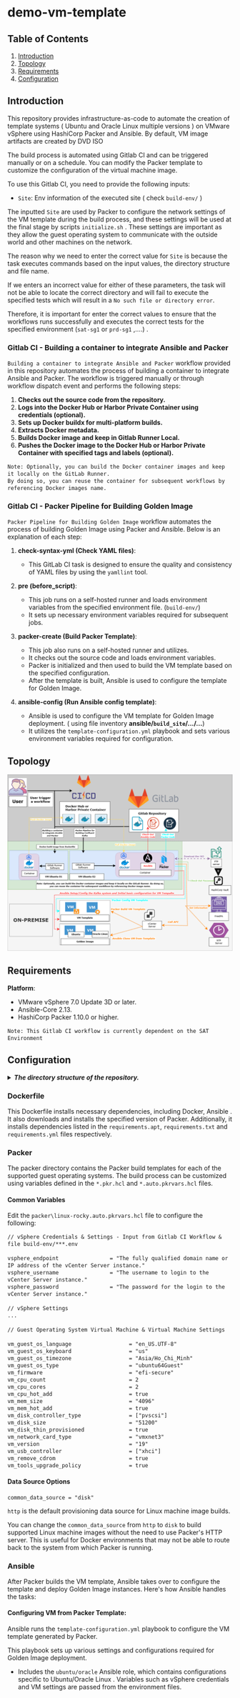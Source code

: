 # demo-vm-template

## Table of Contents

1. [Introduction](#introduction)
2. [Topology](#topology)
3. [Requirements](#requirements)
4. [Configuration](#configuration)

## Introduction

This repository provides infrastructure-as-code to automate the creation of template systems ( Ubuntu and Oracle Linux multiple versions ) on VMware vSphere using HashiCorp Packer and Ansible. By default, VM image artifacts are created by DVD ISO

The build process is automated using Gitlab CI and can be triggered manually or on a schedule. You can modify the Packer template to customize the configuration of the virtual machine image.

To use this Gitlab CI, you need to provide the following inputs:

-    `Site`: Env information of the executed site ( check `build-env/` )

The inputted `Site` are used by Packer to configure the network settings of the VM template during the build process, and these settings will be used at the final stage by scripts `initialize.sh` . These settings are important as they allow the guest operating system to communicate with the outside world and other machines on the network.

The reason why we need to enter the correct value for `Site` is because the task executes commands based on the input values, the directory structure and file name. 

If we enters an incorrect value for either of these parameters, the task will not be able to locate the correct directory and will fail to execute the specified tests which will result in a `No such file or directory error`. 

Therefore, it is important for enter the correct values to ensure that the workflows runs successfully and executes the correct tests for the specified environment (`sat-sg1` or `prd-sg1` ,....) .

### Gitlab CI - Building a container to integrate Ansible and Packer

`Building a container to integrate Ansible and Packer` workflow  provided in this repository automates the process of building a container to integrate Ansible and Packer. The workflow is triggered manually or through workflow dispatch event and performs the following steps:

1. **Checks out the source code from the repository.**
2. **Logs into the Docker Hub or Harbor Private Container using credentials (optional).**
3. **Sets up Docker buildx for multi-platform builds.**
4. **Extracts Docker metadata.**
5. **Builds Docker image and keep in Gitlab Runner Local.**
6. **Pushes the Docker image to the Docker Hub or Harbor Private Container with specified tags and labels (optional).**

```note
Note: Optionally, you can build the Docker container images and keep it locally on the GitLab Runner. 
By doing so, you can reuse the container for subsequent workflows by referencing Docker images name.
```

### Gitlab CI  - Packer Pipeline for Building Golden Image

`Packer Pipeline for Building Golden Image` workflow automates the process of building Golden Image using Packer and Ansible. Below is an explanation of each step:

1. **check-syntax-yml (Check YAML files)**:
   - This GitLab CI task is designed to ensure the quality and consistency of YAML files by using the `yamllint` tool. 

2. **pre (before_script)**:
   - This job runs on a self-hosted runner and loads environment variables from the specified environment file. (`build-env/`)
   - It sets up necessary environment variables required for subsequent jobs.

3. **packer-create (Build Packer Template)**:
   - This job also runs on a self-hosted runner and utilizes.
   - It checks out the source code and loads environment variables.
   - Packer is initialized and then used to build the VM template based on the specified configuration.
   - After the template is built, Ansible is used to configure the template for Golden Image.

4. **ansible-config (Run Ansible config template)**:
   - Ansible is used to configure the VM template for Golden Image deployment. ( using file inventory **ansible/`build_site`/.../...**)
   - It utilizes the `template-configuration.yml` playbook and sets various environment variables required for configuration.

## Topology

![Topology](picture/gitlab.png)


## Requirements

**Platform**:

- VMware vSphere 7.0 Update 3D or later.
- Ansible-Core 2.13.
- HashiCorp Packer 1.10.0 or higher.

```note
Note: This Gitlab CI workflow is currently dependent on the SAT Environment
```

## Configuration

<details>
   <summary><i><b>The directory structure of the repository.</b></i></summary> 

   ```console
    ├── ansible
    │   ├── ansible.cfg
    │   ├── clear-template.yml
    │   ├── inventories
    │   │   ├── prd-sg1
    │   │   │   ├── group_vars
    │   │   │   │   └── all.yml
    │   │   │   └── hosts
    │   │   └── sat-sg1
    │   │       ├── group_vars
    │   │       │   └── all.yml
    │   │       └── hosts
    │   ├── roles
    │   │   ├── oracle
    │   │   │   ├── defaults
    │   │   │   │   └── main.yml
    │   │   │   ├── files
    │   │   │   │   └── force-sync.sh
    │   │   │   ├── tasks
    │   │   │   │   ├── main.yml
    │   │   │   │   └── oracle.yml
    │   │   │   └── templates
    │   │   │       └── add-packages.sh.j2
    │   │   └── ubuntu
    │   │       ├── defaults
    │   │       │   └── main.yml
    │   │       ├── files
    │   │       │   └── force-sync.sh
    │   │       ├── tasks
    │   │       │   ├── main.yml
    │   │       │   └── ubuntu.yml
    │   │       └── templates
    │   │           └── add-packages.sh.j2
    │   └── template-configuration.yml
    ├── build-env
    │   ├── prd-sg1.env
    │   ├── sat-sg1.env
    │   └── spec_rsa
    ├── Dockerfile
    ├── LICENSE
    ├── manifests
    ├── packer
    │   ├── linux
    │   │   ├── general.pkrvars.hcl
    │   │   ├── oracle
    │   │   │   ├── data
    │   │   │   │   └── ks.pkrtpl.hcl
    │   │   │   ├── linux-oracle.auto.pkrvars.hcl
    │   │   │   ├── linux-oracle.pkr.hcl
    │   │   │   └── variables.pkr.hcl
    │   │   └── ubuntu
    │   │       ├── data
    │   │       │   ├── meta-data
    │   │       │   ├── storage.pkrtpl.hcl
    │   │       │   └── user-data.pkrtpl.hcl
    │   │       ├── linux-ubuntu.auto.pkrvars.hcl
    │   │       ├── linux-ubuntu.pkr.hcl
    │   │       └── variables.pkr.hcl
    │   └── packer-data.json
    ├── README.md
    ├── requirements
    │   ├── requirements.apt
    │   ├── requirements.txt
    │   └── requirements.yml
   ```
</details>

### Dockerfile

This Dockerfile installs necessary dependencies, including Docker, Ansible . It also downloads and installs the specified version of Packer. Additionally, it installs dependencies listed in the `requirements.apt`, `requirements.txt` and `requirements.yml` files respectively.

### Packer

The packer directory contains the Packer build templates for each of the supported guest operating systems. The build process can be customized using variables defined in the `*.pkr.hcl` and `*.auto.pkrvars.hcl` files.

#### Common Variables

Edit the `packer\linux-rocky.auto.pkrvars.hcl` file to configure the following:

```hcl
// vSphere Credentials & Settings - Input from Gitlab CI Workflow & file build-env/***.env

vsphere_endpoint                = "The fully qualified domain name or IP address of the vCenter Server instance."
vsphere_username                = "The username to login to the vCenter Server instance."
vsphere_password                = "The password for the login to the vCenter Server instance."

// vSphere Settings
...

// Guest Operating System Virtual Machine & Virtual Machine Settings

vm_guest_os_language                  = "en_US.UTF-8"
vm_guest_os_keyboard                  = "us"
vm_guest_os_timezone                  = "Asia/Ho_Chi_Minh"
vm_guest_os_type                      = "ubuntu64Guest"
vm_firmware                           = "efi-secure"
vm_cpu_count                          = 2
vm_cpu_cores                          = 2
vm_cpu_hot_add                        = true
vm_mem_size                           = "4096"
vm_mem_hot_add                        = true
vm_disk_controller_type               = ["pvscsi"]
vm_disk_size                          = "51200"
vm_disk_thin_provisioned              = true
vm_network_card_type                  = "vmxnet3"
vm_version                            = "19"
vm_usb_controller                     = ["xhci"]
vm_remove_cdrom                       = true
vm_tools_upgrade_policy               = true
```

#### Data Source Options

```hcl
common_data_source = "disk"
```

`http` is the default provisioning data source for Linux machine image builds.

You can change the `common_data_source` from `http` to `disk` to build supported Linux machine images without the need to use Packer's HTTP server. This is useful for Docker environments that may not be able to route back to the system from which Packer is running.

### Ansible

After Packer builds the VM template, Ansible takes over to configure the template and deploy Golden Image instances. Here's how Ansible handles the tasks:

#### Configuring VM from Packer Template:

Ansible runs the `template-configuration.yml` playbook to configure the VM template generated by Packer.

This playbook sets up various settings and configurations required for Golden Image deployment.

- Includes the `ubuntu/oracle` Ansible role, which contains configurations specific to Ubuntu/Oracle Linux . Variables such as vSphere credentials and VM settings are passed from the environment files.
